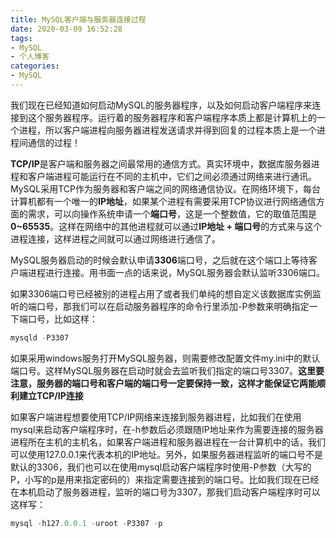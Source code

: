 ```yaml
---
title: MySQL客户端与服务器连接过程
date: 2020-03-09 16:52:28
tags:
- MySQL
- 个人博客
categories:
- MySQL
---
```


​		我们现在已经知道如何启动MySQL的服务器程序，以及如何启动客户端程序来连接到这个服务器程序。运行着的服务器程序和客户端程序本质上都是计算机上的一个进程，所以客户端进程向服务器进程发送请求并得到回复的过程本质上是一个进程间通信的过程！

​		**TCP/IP**是客户端和服务器之间最常用的通信方式。真实环境中，数据库服务器进程和客户端进程可能运行在不同的主机中，它们之间必须通过网络来进行通讯。MySQL采用TCP作为服务器和客户端之间的网络通信协议。在网络环境下，每台计算机都有一个唯一的**IP地址**，如果某个进程有需要采用TCP协议进行网络通信方面的需求，可以向操作系统申请一个**端口号**，这是一个整数值，它的取值范围是**0~65535**。这样在网络中的其他进程就可以通过**IP地址 + 端口号**的方式来与这个进程连接，这样进程之间就可以通过网络进行通信了。

​		MySQL服务器启动的时候会默认申请**3306**端口号，之后就在这个端口上等待客户端进程进行连接。用书面一点的话来说，MySQL服务器会默认监听3306端口。

​		如果3306端口号已经被别的进程占用了或者我们单纯的想自定义该数据库实例监听的端口号，那我们可以在启动服务器程序的命令行里添加-P参数来明确指定一下端口号，比如这样：

```java
mysqld -P3307
```

如果采用windows服务打开MySQL服务器，则需要修改配置文件my.ini中的默认端口号。这样MySQL服务器在启动时就会去监听我们指定的端口号3307。**这里要注意，服务器的端口号和客户端的端口号一定要保持一致，这样才能保证它两能顺利建立TCP/IP连接**

​		如果客户端进程想要使用TCP/IP网络来连接到服务器进程，比如我们在使用mysql来启动客户端程序时，在-h参数后必须跟随IP地址来作为需要连接的服务器进程所在主机的主机名，如果客户端进程和服务器进程在一台计算机中的话，我们可以使用127.0.0.1来代表本机的IP地址。另外，如果服务器进程监听的端口号不是默认的3306，我们也可以在使用mysql启动客户端程序时使用-P参数（大写的P，小写的p是用来指定密码的）来指定需要连接到的端口号。比如我们现在已经在本机启动了服务器进程，监听的端口号为3307，那我们启动客户端程序时可以这样写：

```java
mysql -h127.0.0.1 -uroot -P3307 -p
```

